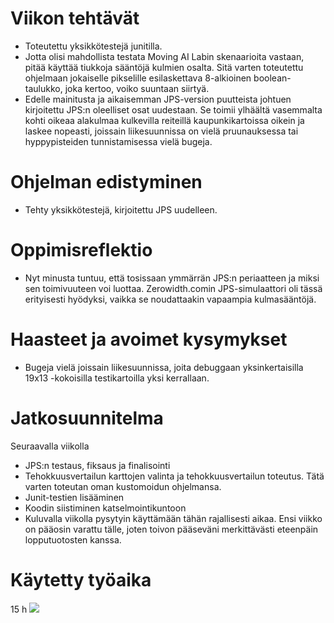 # Viikon tehtävät

-   Toteutettu yksikkötestejä junitilla.
-   Jotta olisi mahdollista testata Moving AI Labin skenaarioita vastaan, pitää käyttää tiukkoja sääntöjä kulmien osalta. Sitä varten toteutettu ohjelmaan jokaiselle pikselille esilaskettava 8-alkioinen boolean-taulukko, joka kertoo, voiko suuntaan siirtyä.
-   Edelle mainitusta ja aikaisemman JPS-version puutteista johtuen kirjoitettu JPS:n oleelliset osat uudestaan. Se toimii ylhäältä vasemmalta kohti oikeaa alakulmaa kulkevilla reiteillä kaupunkikartoissa oikein ja laskee nopeasti, joissain liikesuunnissa on vielä pruunauksessa tai hyppypisteiden tunnistamisessa vielä bugeja.

# Ohjelman edistyminen

-   Tehty yksikkötestejä, kirjoitettu JPS uudelleen.

# Oppimisreflektio

-   Nyt minusta tuntuu, että tosissaan ymmärrän JPS:n periaatteen ja miksi sen toimivuuteen voi luottaa. Zerowidth.comin JPS-simulaattori oli tässä erityisesti hyödyksi, vaikka se noudattaakin vapaampia kulmasääntöjä.

# Haasteet ja avoimet kysymykset

-   Bugeja vielä joissain liikesuunnissa, joita debuggaan yksinkertaisilla 19x13 -kokoisilla testikartoilla yksi kerrallaan.

# Jatkosuunnitelma

Seuraavalla viikolla

-   JPS:n testaus, fiksaus ja finalisointi
-   Tehokkuusvertailun karttojen valinta ja tehokkuusvertailun toteutus. Tätä varten toteutan oman kustomoidun ohjelmansa.
-   Junit-testien lisääminen
-   Koodin siistiminen katselmointikuntoon
-   Kuluvalla viikolla pysytyin käyttämään tähän rajallisesti aikaa. Ensi viikko on pääosin varattu tälle, joten toivon pääseväni merkittävästi eteenpäin lopputuotosten kanssa.

# Käytetty työaika

15 h ![](media/b47676ec914961293b96862963c100c7.png)
